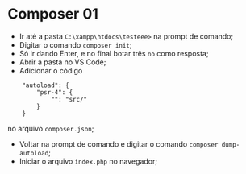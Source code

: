 # Composer 01
- Ir até a pasta `C:\xampp\htdocs\testeee>` na prompt de comando;
- Digitar o comando `composer init`;
- Só ir dando Enter, e no final botar três `no` como resposta;
- Abrir a pasta no VS Code;
- Adicionar o código 
```
    "autoload": {
        "psr-4": {
            "": "src/"
        }
    }
```
no arquivo `composer.json`;
- Voltar na prompt de comando e digitar o comando `composer dump-autoload`;
- Iniciar o arquivo `index.php` no navegador;